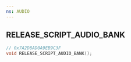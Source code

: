 ```yaml
---
ns: AUDIO
---
```

## RELEASE_SCRIPT_AUDIO_BANK

```c
// 0x7A2D8AD0A9EB9C3F
void RELEASE_SCRIPT_AUDIO_BANK();
```

